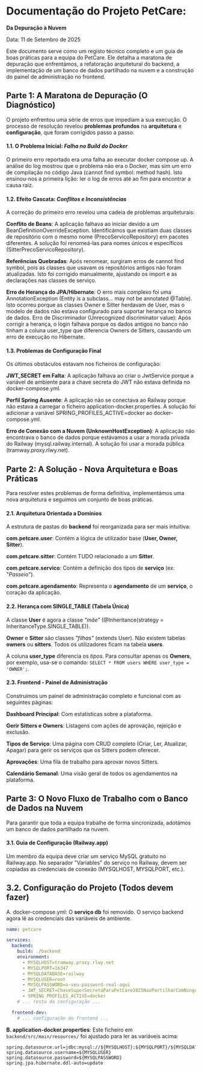 # Documentação do Projeto PetCare:

**Da Depuração à Nuvem**

Data: 11 de Setembro de 2025

Este documento serve como um registo técnico completo e um guia de boas práticas para a equipa do PetCare. Ele detalha a maratona de depuração que enfrentámos, a refatoração arquitetural do backend, a implementação de um banco de dados partilhado na nuvem e a construção do painel de administração no frontend.

## Parte 1: A Maratona de Depuração (O Diagnóstico)

O projeto enfrentou uma série de erros que impediam a sua execução. O processo de resolução revelou **problemas profundos** na **arquitetura** e **configuração**, que foram corrigidos passo a passo.

#### 1.1. O Problema Inicial: *Falha no Build do Docker*

O primeiro erro reportado era uma falha ao executar docker compose up. A análise do log mostrou que o problema não era o Docker, mas sim um erro de compilação no código Java (cannot find symbol: method hash). Isto ensinou-nos a primeira lição: ler o log de erros até ao fim para encontrar a causa raiz.

#### 1.2. Efeito Cascata: *Conflitos e Inconsistências*

A correção do primeiro erro revelou uma cadeia de problemas arquiteturais:

**Conflito de Beans**: A aplicação falhava ao iniciar devido a um BeanDefinitionOverrideException. Identificámos que existiam duas classes de repositório com o mesmo nome (PrecoServicoRepository) em pacotes diferentes. A solução foi renomeá-las para nomes únicos e específicos (SitterPrecoServicoRepository).

**Referências Quebradas**: Após renomear, surgiram erros de cannot find symbol, pois as classes que usavam os repositórios antigos não foram atualizadas. Isto foi corrigido manualmente, ajustando os import e as declarações nas classes de serviço.

**Erro de Herança do JPA/Hibernate**: O erro mais complexo foi uma AnnotationException (Entity is a subclass... may not be annotated @Table). Isto ocorreu porque as classes Owner e Sitter herdavam de User, mas o modelo de dados não estava configurado para suportar herança no banco de dados.
Erro de Discriminador (Unrecognized discriminator value): Após corrigir a herança, o login falhava porque os dados antigos no banco não tinham a coluna user_type que diferencia Owners de Sitters, causando um erro de execução no Hibernate.

#### 1.3. Problemas de Configuração Final

Os últimos obstáculos estavam nos ficheiros de configuração:

**JWT_SECRET em Falta**: A aplicação falhava ao criar o JwtService porque a variável de ambiente para a chave secreta do JWT não estava definida no docker-compose.yml.

**Perfil Spring Ausente**: A aplicação não se conectava ao Railway porque não estava a carregar o ficheiro application-docker.properties. A solução foi adicionar a variável SPRING_PROFILES_ACTIVE=docker ao docker-compose.yml.

**Erro de Conexão com a Nuvem (UnknownHostException)**: A aplicação não encontrava o banco de dados porque estávamos a usar a morada privada do Railway (mysql.railway.internal). A solução foi usar a morada pública (tramway.proxy.rlwy.net).

## Parte 2: A Solução - Nova Arquitetura e Boas Práticas

Para resolver estes problemas de forma definitiva, implementámos uma nova arquitetura e seguimos um conjunto de boas práticas.

#### 2.1. Arquitetura Orientada a Domínios

A estrutura de pastas do **backend** foi reorganizada para ser mais intuitiva:

**com.petcare.user**: Contém a lógica de utilizador base (**User, Owner, Sitter**).

**com.petcare.sitter**: Contém TUDO relacionado a um **Sitter**.

**com.petcare.servico**: Contém a definição dos tipos de **serviço** (ex: "*Passeio*").

**com.petcare.agendamento**: Representa o **agendamento** de um **serviço**, o coração da aplicação.

#### 2.2. Herança com SINGLE_TABLE (Tabela Única)

A classe **User** é agora a classe *"mãe"* (@Inheritance(strategy = InheritanceType.SINGLE_TABLE)).

**Owner** e **Sitter** são classes *"filhas"* (extends User).
Não existem tabelas **owners** ou **sitters**. Todos os utilizadores ficam na tabela **users**.

A coluna **user_type** diferencia os *tipos*. Para consultar apenas os **Owners**, por exemplo, usa-se o comando: `SELECT * FROM users WHERE user_type = 'OWNER';`.

#### 2.3. Frontend - Painel de Administração

Construímos um painel de administração completo e funcional com as seguintes páginas:

**Dashboard Principal**: Com estatísticas sobre a plataforma.

**Gerir Sitters e Owners**: Listagens com ações de aprovação, rejeição e exclusão.

**Tipos de Serviço**: Uma página com CRUD completo (Criar, Ler, Atualizar, Apagar) para gerir os serviços que os Sitters podem oferecer.

**Aprovações**: Uma fila de trabalho para aprovar novos Sitters.

**Calendário Semanal**: Uma visão geral de todos os agendamentos na plataforma.

## Parte 3: O Novo Fluxo de Trabalho com o Banco de Dados na Nuvem

Para garantir que toda a equipa trabalhe de forma sincronizada, adotámos um banco de dados partilhado na nuvem.

#### 3.1. Guia de Configuração (Railway.app)

Um membro da equipa deve criar um serviço MySQL gratuito no Railway.app.
No separador "Variables" do serviço no Railway, devem ser copiadas as credenciais de conexão (MYSQLHOST, MYSQLPORT, etc.).

## 3.2. Configuração do Projeto (Todos devem fazer)

A. docker-compose.yml: O **serviço db** foi removido. O serviço backend agora lê as credenciais das variáveis de ambiente.

```yml
name: petcare

services:
  backend:
    build: ./backend
    environment:
      - MYSQLHOST=tramway.proxy.rlwy.net
      - MYSQLPORT=16347
      - MYSQLDATABASE=railway
      - MYSQLUSER=root
      - MYSQLPASSWORD=o-seu-password-real-aqui
      - JWT_SECRET=ChaveSuperSecretaParaPetCare2025NaoPartilharComNinguem!
      - SPRING_PROFILES_ACTIVE=docker
    # ... resto da configuração ...

  frontend-dev:
    # ... configuração do frontend ...
```

**B. application-docker.properties**: Este ficheiro em `backend/src/main/resources/` foi ajustado para ler as variáveis acima:

```properties
spring.datasource.url=jdbc:mysql://${MYSQLHOST}:${MYSQLPORT}/${MYSQLDATABASE}
spring.datasource.username=${MYSQLUSER}
spring.datasource.password=${MYSQLPASSWORD}
spring.jpa.hibernate.ddl-auto=update
```